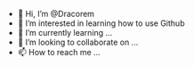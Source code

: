 - 👋 Hi, I’m @Dracorem
- 👀 I’m interested in learning how to use Github
- 🌱 I’m currently learning ...
- 💞️ I’m looking to collaborate on ...
- 📫 How to reach me ...

<!---
Dracorem/Dracorem is a ✨ special ✨ repository because its `README.md` (this file) appears on your GitHub profile.
You can click the Preview link to take a look at your changes.
--->
